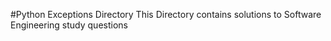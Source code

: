 #Python Exceptions Directory
This Directory contains solutions to Software Engineering study questions
